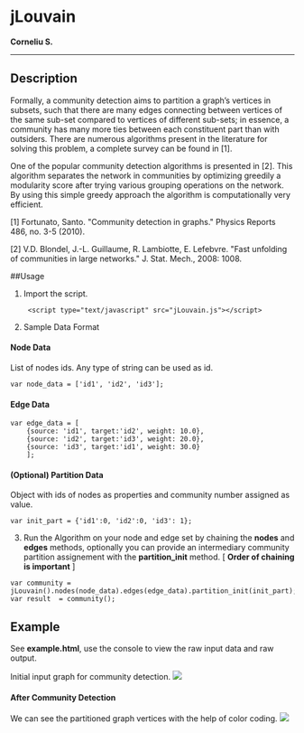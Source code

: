 # jLouvain 
**Corneliu S.**

---
## Description

Formally, a community detection aims to partition a graph’s vertices in subsets, such that there are many edges connecting between vertices of the same sub-set compared to vertices of different sub-sets; in essence, a community has many more ties between each constituent part than with outsiders. There are numerous algorithms present in the literature for solving this problem, a complete survey can be found in [1].  

One of the popular community detection algorithms is presented in [2]. This algorithm separates the network in communities by optimizing greedily a modularity score after trying various grouping operations on the network. By using this simple greedy approach the algorithm is computationally very efficient.

[1] Fortunato, Santo. "Community detection in graphs." Physics Reports 486, no. 3-5 (2010).


[2] V.D. Blondel, J.-L. Guillaume, R. Lambiotte, E. Lefebvre. "Fast unfolding of communities in large networks." J. Stat. Mech., 2008: 1008.

##Usage
1. Import the script.

		<script type="text/javascript" src="jLouvain.js"></script>
		
2. Sample Data Format
#### Node Data
List of nodes ids. Any type of string can be used as id.

```
var node_data = ['id1', 'id2', 'id3'];
```

#### Edge Data
```
var edge_data = [
	{source: 'id1', target:'id2', weight: 10.0}, 
	{source: 'id2', target:'id3', weight: 20.0},
	{source: 'id3', target:'id1', weight: 30.0}
	];
```

#### (Optional) Partition Data
Object with ids of nodes as properties and community number assigned as value.
```
var init_part = {'id1':0, 'id2':0, 'id3': 1}; 
```

3. Run the Algorithm on your node and edge set by chaining the **nodes** and **edges** methods, optionally you can provide an intermediary community partition assignement with the **partition_init** method. [ **Order of chaining is important** ]
```
var community = jLouvain().nodes(node_data).edges(edge_data).partition_init(init_part);
var result  = community();
```

## Example

See **example.html**, use the console to view the raw input data and raw output.

Initial input graph for community detection.
![](example/default.png)

#### After Community Detection

We can see the partitioned graph vertices with the help of color coding.
![](example/communities.png)
